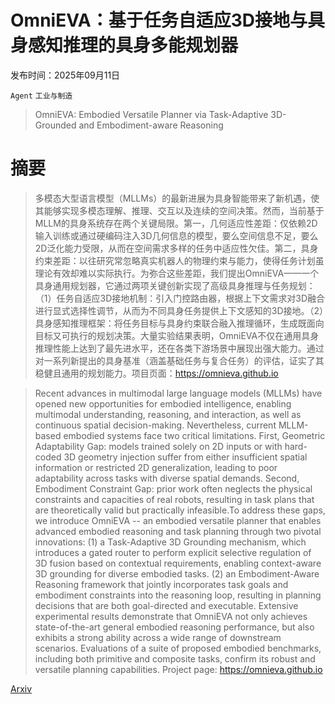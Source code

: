 # OmniEVA：基于任务自适应3D接地与具身感知推理的具身多能规划器

发布时间：2025年09月11日

`Agent` `工业与制造`

> OmniEVA: Embodied Versatile Planner via Task-Adaptive 3D-Grounded and Embodiment-aware Reasoning

# 摘要

> 多模态大型语言模型（MLLMs）的最新进展为具身智能带来了新机遇，使其能够实现多模态理解、推理、交互以及连续的空间决策。然而，当前基于MLLM的具身系统存在两个关键局限。第一，几何适应性差距：仅依赖2D输入训练或通过硬编码注入3D几何信息的模型，要么空间信息不足，要么2D泛化能力受限，从而在空间需求多样的任务中适应性欠佳。第二，具身约束差距：以往研究常忽略真实机器人的物理约束与能力，使得任务计划虽理论有效却难以实际执行。为弥合这些差距，我们提出OmniEVA——一个具身通用规划器，它通过两项关键创新实现了高级具身推理与任务规划：（1）任务自适应3D接地机制：引入门控路由器，根据上下文需求对3D融合进行显式选择性调节，从而为不同具身任务提供上下文感知的3D接地。（2）具身感知推理框架：将任务目标与具身约束联合融入推理循环，生成既面向目标又可执行的规划决策。大量实验结果表明，OmniEVA不仅在通用具身推理性能上达到了最先进水平，还在各类下游场景中展现出强大能力。通过对一系列新提出的具身基准（涵盖基础任务与复合任务）的评估，证实了其稳健且通用的规划能力。项目页面：https://omnieva.github.io

> Recent advances in multimodal large language models (MLLMs) have opened new opportunities for embodied intelligence, enabling multimodal understanding, reasoning, and interaction, as well as continuous spatial decision-making. Nevertheless, current MLLM-based embodied systems face two critical limitations. First, Geometric Adaptability Gap: models trained solely on 2D inputs or with hard-coded 3D geometry injection suffer from either insufficient spatial information or restricted 2D generalization, leading to poor adaptability across tasks with diverse spatial demands. Second, Embodiment Constraint Gap: prior work often neglects the physical constraints and capacities of real robots, resulting in task plans that are theoretically valid but practically infeasible.To address these gaps, we introduce OmniEVA -- an embodied versatile planner that enables advanced embodied reasoning and task planning through two pivotal innovations: (1) a Task-Adaptive 3D Grounding mechanism, which introduces a gated router to perform explicit selective regulation of 3D fusion based on contextual requirements, enabling context-aware 3D grounding for diverse embodied tasks. (2) an Embodiment-Aware Reasoning framework that jointly incorporates task goals and embodiment constraints into the reasoning loop, resulting in planning decisions that are both goal-directed and executable. Extensive experimental results demonstrate that OmniEVA not only achieves state-of-the-art general embodied reasoning performance, but also exhibits a strong ability across a wide range of downstream scenarios. Evaluations of a suite of proposed embodied benchmarks, including both primitive and composite tasks, confirm its robust and versatile planning capabilities. Project page: https://omnieva.github.io

[Arxiv](https://arxiv.org/abs/2509.09332)